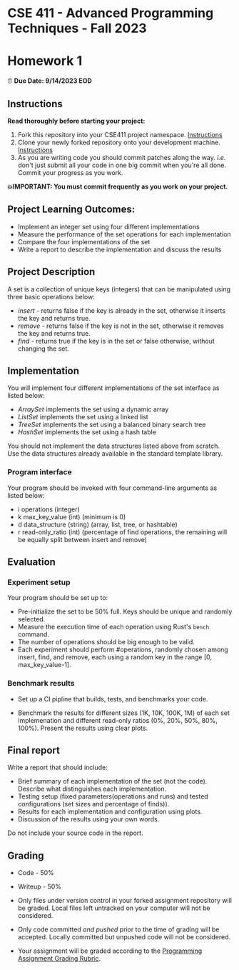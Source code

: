 # CSE 411 - Advanced Programming Techniques - Fall 2023

# Homework 1

⏰ **Due Date: 9/14/2023 EOD**

## Instructions 

**Read thoroughly before starting your project:**

1. Fork this repository into your CSE411 project namespace. [Instructions](https://docs.gitlab.com/ee/workflow/forking_workflow.html#creating-a-fork)
2. Clone your newly forked repository onto your development machine. [Instructions](https://docs.gitlab.com/ee/gitlab-basics/start-using-git.html#clone-a-repository) 
3. As you are writing code you should commit patches along the way. *i.e.* don't just submit all your code in one big commit when you're all done. Commit your progress as you work. 

**💥IMPORTANT: You must commit frequently as you work on your project.**
 
## Project Learning Outcomes:

- Implement an integer set using four different implementations
- Measure the performance of the set operations for each  implementation
- Compare the four implementations of the set
- Write a report to describe the implementation and discuss the results

## Project Description

A set is a collection of unique keys (integers) that can be manipulated using three basic operations below:

- *insert* - returns false if the key is already in the set, otherwise it inserts the key and returns true.
- *remove* - returns false if the key is not in the set, otherwise it removes the key and returns true.
- *find* - returns true if the key is in the set or false otherwise, without changing the set.

## Implementation

You will implement four different implementations of the set interface as listed below:

- *ArraySet* implements the set using a dynamic array
- *ListSet* implements the set using a linked list
- *TreeSet* implements the set using a balanced binary search tree
- *HashSet* implements the set using a hash table

You should not implement  the data structures listed above from scratch. Use the data structures already available in the standard template library.

### Program interface

Your program should be invoked with four command-line arguments as listed below:

- i operations (integer)
- k max_key_value (int) (minimum is 0)
- d data_structure (string) (array, list, tree, or hashtable)
- r read-only_ratio (int) (percentage of find operations, the remaining will be equally split between insert and remove)

## Evaluation

### Experiment setup

 Your program should be set up to:

- Pre-initialize the set to be 50% full. Keys should be unique and randomly selected. 
- Measure the execution time of each operation using Rust's `bench` command.
- The number of operations should be big enough to be valid.
- Each experiment should perform #operations, randomly chosen among insert, find, and remove, each using a random key in the range [0, max_key_value-1].

### Benchmark results

- Set up a CI pipline that builds, tests, and benchmarks your code.

- Benchmark the results for different sizes (1K, 10K, 100K, 1M) of each set implemenation and different read-only ratios (0%, 20%, 50%, 80%, 100%). Present the results using clear plots.

## Final report

Write a report that should include:

- Brief summary of each implementation of the set (not the code). Describe what distinguishes each implementation.
- Testing setup (fixed parameters(operations and runs) and tested configurations (set sizes and percentage of finds)).
- Results for each implementation and configuration using plots.
- Discussion of the results using your own words.

Do not include your source code in the report.

## Grading

- Code - 50%
- Writeup - 50%

- Only files under version control in your forked assignment repository will be graded. Local files left untracked on your computer will not be considered.

- Only code committed *and pushed* prior to the time of grading will be accepted. Locally committed but unpushed code will not be considered.

- Your assignment will be graded according to the [Programming Assignment Grading Rubric](https://drive.google.com/open?id=1V0nBt3Rz6uFMZ9mIaFioLF-48DFX0VdkbgRUDM_eIFk).

